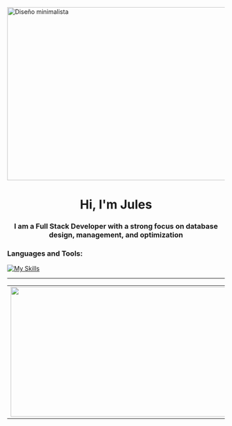 <img src="https://i.pinimg.com/originals/dd/c0/13/ddc013635f19439384eca06eb076e0e4.gif" alt="Diseño minimalista" width="1000" height="400">
<h1 align="center">Hi, I'm Jules</h1>
<h3 align="center">I am a Full Stack Developer with a strong focus on database design, management, and optimization</h3>
<p align="left">
</p>

<h3 align="left">Languages and Tools:</h3>
<a href="https://skillicons.dev"><img src="https://skillicons.dev/icons?i=angular,react,html,css,javascript,nestjs,mongodb,mysql,flutter,dart,python,java&theme=dark&perline=15" alt="My Skills" /></a>
<hr>
<table style="border: none;">
  <tr>
    <td style="border: none; vertical-align: top;">
      <img src="https://github-readme-stats.vercel.app/api?username=lauths12&theme=jolly&show_icons=true&hide_border=true&count_private=true" width="500" height="300"/>
    </td>
    <td style="border: none; vertical-align: top;">
      <img src="https://github-readme-stats.vercel.app/api/top-langs/?username=lauths12&theme=jolly&show_icons=true&hide_border=true&layout=compact" width="400" height="200"/>
    </td>
  </tr>
</table>

